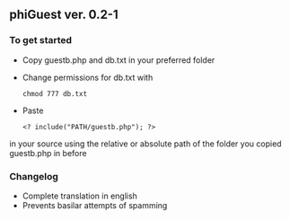 ## phiGuest ver. 0.2-1

### To get started
  * Copy guestb.php and db.txt in your preferred folder
  * Change permissions for db.txt with 
    
    `chmod 777 db.txt`

  * Paste 
    
    `<? include("PATH/guestb.php"); ?>` 

  in your source using the relative or absolute path of the folder you copied guestb.php in before

### Changelog
  * Complete translation in english
  * Prevents basilar attempts of spamming
